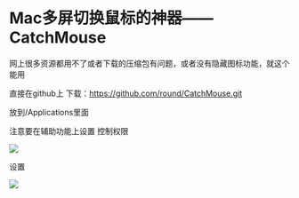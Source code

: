 # Mac多屏切换鼠标的神器——CatchMouse

网上很多资源都用不了或者下载的压缩包有问题，或者没有隐藏图标功能，就这个能用

直接在github上 下载：https://github.com/round/CatchMouse.git

放到/Applications里面

注意要在辅助功能上设置 控制权限

![](../Image/1473551-20220103161137618-557678791.png)

设置

![](../Image/1473551-20220103161213534-1598078516.png)
